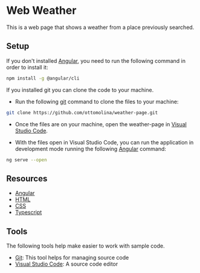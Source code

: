 # Web Weather

This is a web page that shows a weather from a place previously searched.

## Setup

If you don't installed [Angular](https://angular.dev/tools/cli/setup-local), you need to run the following command in order to install it:

```bash
npm install -g @angular/cli
```

If you installed git you can clone the code to your machine.

- Run the following [git](https://git-scm.com/downloads) command to clone the files to your machine:

```bash
git clone https://github.com/ottomolina/weather-page.git
```

- Once the files are on your machine, open the weather-page in [Visual Studio Code](https://code.visualstudio.com/).

- With the files open in Visual Studio Code, you can run the application in development mode running the following [Angular](https://angular.dev) command:

```bash
ng serve --open
```

## Resources

- [Angular](https://angular.dev)
- [HTML](https://developer.mozilla.org/docs/Web/HTML)
- [CSS](https://developer.mozilla.org/docs/Web/CSS)
- [Typescript](https://www.typescriptlang.org)

## Tools

The following tools help make easier to work with sample code.

- [Git](https://git-scm.com/downloads): This tool helps for managing source code
- [Visual Studio Code](https://code.visualstudio.com/): A source code editor
